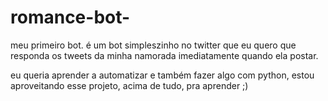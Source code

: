 # romance-bot-

meu primeiro bot. é um bot simpleszinho no twitter que eu quero que responda os tweets da minha namorada imediatamente quando ela postar.

eu queria aprender a automatizar e também fazer algo com python, estou aproveitando esse projeto, acima de tudo, pra aprender ;)
